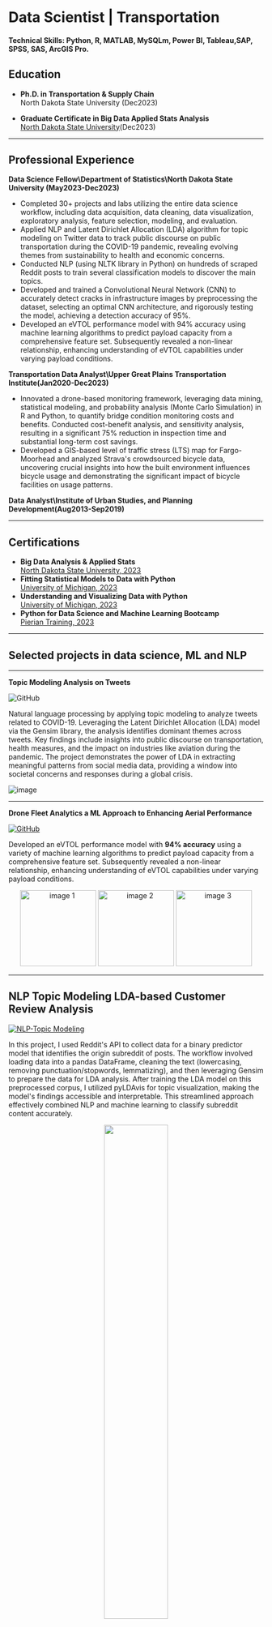 # Data Scientist | Transportation


#### Technical Skills: Python, R, MATLAB, MySQLm, Power BI, Tableau,SAP, SPSS, SAS, ArcGIS Pro.


##  Education

- **Ph.D. in Transportation & Supply Chain**      
  North Dakota State University (Dec2023)

- **Graduate Certificate in Big Data Applied Stats Analysis**      
  [North Dakota State University](https://www.parchment.com/u/award/83d69a01410dc0aebd33f3b4c973afad)(Dec2023)


---


## Professional Experience

**Data Science Fellow\Department of Statistics\North Dakota State University (May2023-Dec2023)**
- Completed 30+ projects and labs utilizing the entire data science workflow, including data acquisition, data cleaning, data visualization, exploratory analysis, feature selection, modeling, and evaluation.
- Applied NLP and Latent Dirichlet Allocation (LDA) algorithm for topic modeling on Twitter data to track public discourse on public transportation during the COVID-19 pandemic, revealing evolving themes from sustainability to health and economic concerns.
- Conducted NLP (using NLTK library in Python) on hundreds of scraped Reddit posts to train several classification models to discover the main topics.
- Developed and trained a Convolutional Neural Network (CNN) to accurately detect cracks in infrastructure images by preprocessing the dataset, selecting an optimal CNN architecture, and rigorously testing the model, achieving a detection accuracy of 95%.
- Developed an eVTOL performance model with 94% accuracy using machine learning algorithms to predict payload capacity from a comprehensive feature set. Subsequently revealed a non-linear relationship, enhancing understanding of eVTOL capabilities under varying payload conditions.
  
**Transportation Data Analyst\Upper Great Plains Transportation Institute(Jan2020-Dec2023)**
- Innovated a drone-based monitoring framework, leveraging data mining, statistical modeling, and probability analysis (Monte Carlo Simulation) in R and Python, to quantify bridge condition monitoring costs and benefits. Conducted cost-benefit analysis, and sensitivity analysis, resulting in a significant 75% reduction in inspection time and substantial long-term cost savings. 
- Developed a GIS-based level of traffic stress (LTS) map for Fargo-Moorhead and analyzed Strava's crowdsourced bicycle data, uncovering crucial insights into how the built environment influences bicycle usage and demonstrating the significant impact of bicycle facilities on usage patterns.


**Data Analyst\Institute of Urban Studies, and Planning Development(Aug2013-Sep2019)**    

  
---


## Certifications

- **Big Data Analysis & Applied Stats**                   
   [North Dakota State University, 2023](https://www.parchment.com/u/award/83d69a01410dc0aebd33f3b4c973afad)
- **Fitting Statistical Models to Data with Python**       
   [University of Michigan, 2023](https://www.coursera.org/account/accomplishments/certificate/5KXUGKKKFJJR)
- **Understanding and Visualizing Data with Python**       
  [University of Michigan, 2023](https://www.coursera.org/account/accomplishments/verify/FY5V7DVXVBJX?utm_source=link&utm_medium=certificate&utm_content=cert_image&utm_campaign=sharing_cta&utm_product=course)
- **Python for Data Science and Machine Learning Bootcamp**          
 [Pierian Training, 2023](https://www.udemy.com/certificate/UC-7b95569e-0d5c-4a9b-a386-e3263f4d73c6/)


---


## Selected projects in data science, ML and NLP
---
**Topic Modeling Analysis on Tweets**

![GitHub](https://img.shields.io/badge/GitHub-Topic_Modeling_Analysis_on_Tweets-blue?style=flat&logo=github)


Natural language processing by applying topic modeling to analyze tweets related to COVID-19. Leveraging the Latent Dirichlet Allocation (LDA) model via the Gensim library, the analysis identifies dominant themes across tweets. Key findings include insights into public discourse on transportation, health measures, and the impact on industries like aviation during the pandemic. The project demonstrates the power of LDA in extracting meaningful patterns from social media data, providing a window into societal concerns and responses during a global crisis.

![image](https://github.com/TaranehAskarzadeh/portfolio/assets/65934906/a04d970e-c901-4c97-98e4-fdddd955d47b)

---


**Drone Fleet Analytics a ML Approach to Enhancing Aerial Performance**   

[![GitHub](https://img.shields.io/badge/GitHub-Drone_Fleet_Analytics-blue?style=flat&logo=github)](https://github.com/TaranehAskarzadeh/Drone-Fleet-Analytics-A-Machine-Learning-Approach-to-Enhancing-Aerial-Performance)

Developed an eVTOL performance model with **94% accuracy** using a variety of machine learning algorithms to predict payload capacity from a comprehensive feature set. Subsequently revealed a non-linear relationship, enhancing understanding of eVTOL capabilities under varying payload conditions.

	
<p align="center">
  <img src="https://github.com/TaranehAskarzadeh/portfolio/assets/65934906/bbb7522f-8972-4816-bc0a-bad802533b8c" width="150" alt="image 1" />
  <img src="https://github.com/TaranehAskarzadeh/portfolio/assets/65934906/567a96de-f631-488d-9921-447830acf98d" width="150" alt="image 2" />
  <img src="https://github.com/TaranehAskarzadeh/portfolio/assets/65934906/77ff8798-d79b-4c42-aec3-dc3b979e3d41" width="150" alt="image 3" />
</p>


---


## NLP Topic Modeling LDA-based Customer Review Analysis

[![NLP-Topic Modeling](https://img.shields.io/badge/NLP--Topic%20Modeling-blue?style=flat&logo=github)](https://github.com/TaranehAskarzadeh/Topic-Modeling-LDA-based-Customer-Review-Analysis/tree/main)


In this project, I used Reddit's API to collect data for a binary predictor model that identifies the origin subreddit of posts. The workflow involved loading data into a pandas DataFrame, cleaning the text (lowercasing, removing punctuation/stopwords, lemmatizing), and then leveraging Gensim to prepare the data for LDA analysis. After training the LDA model on this preprocessed corpus, I utilized pyLDAvis for topic visualization, making the model's findings accessible and interpretable. This streamlined approach effectively combined NLP and machine learning to classify subreddit content accurately.

<p align="center">
  <img src="https://github.com/TaranehAskarzadeh/portfolio/assets/65934906/427713ac-686d-484d-b8d5-3aaedfd55529" width="50%" />
</p>




---


**Effects of Bicycle Facility Characteristics and the Built Environment on Bicycle Use: Case Study of Fargo-Moorhead**           
granted by U.S. Department of Transportation (2022) 

[![Paper](https://img.shields.io/badge/Paper-Read-blue?style=flat-square&logo=adobeacrobatreader&logoColor=white)](https://www.hindawi.com/journals/jat/2021/9808922/) [![USDOT Project](https://img.shields.io/badge/USDOT_Project-View-blue?style=flat-square&logo=adobeacrobatreader&logoColor=white)](https://www.ugpti.org/resources/reports/details.php?id=1105)



Developed a GIS-based level of traffic stress (LTS) map for Fargo-Moorhead and analyzed Strava's crowdsourced bicycle data, uncovering crucial insights into how the built environment influences bicycle usage and demonstrating the significant impact of bicycle facilities on usage patterns.

<p align="center">
  <img src="https://github.com/TaranehAskarzadeh/portfolio/assets/65934906/b35a69e6-5c64-4a54-bdb3-94191bf78a6a" width="150" alt="image 1" />
  <img src="https://github.com/TaranehAskarzadeh/portfolio/assets/65934906/c0d7ff09-cdce-4b84-a095-72f85188fe4a" width="150" alt="image 2" />
  <img src="https://github.com/TaranehAskarzadeh/portfolio/assets/65934906/e3c9afe4-90b9-4edc-8236-66c09831b60f" width="150" alt="image 3" />
</p>


---

## Awards

- Recipient of the North Dakota State University College of Business Graduate School Research Award, 2021-22, recognizing exceptional research contributions.






